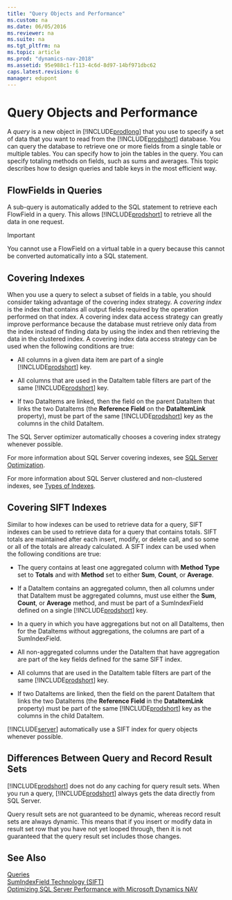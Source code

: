 ```yaml
---
title: "Query Objects and Performance"
ms.custom: na
ms.date: 06/05/2016
ms.reviewer: na
ms.suite: na
ms.tgt_pltfrm: na
ms.topic: article
ms.prod: "dynamics-nav-2018"
ms.assetid: 95e988c1-f113-4c6d-8d97-14bf971dbc62
caps.latest.revision: 6
manager: edupont
---
```

# Query Objects and Performance
A *query* is a new object in [!INCLUDE[prodlong](../developer/includes/prodlong.md)] that you use to specify a set of data that you want to read from the [!INCLUDE[prodshort](../developer/includes/prodshort.md)] database. You can query the database to retrieve one or more fields from a single table or multiple tables. You can specify how to join the tables in the query. You can specify totaling methods on fields, such as sums and averages. This topic describes how to design queries and table keys in the most efficient way.  
  
## FlowFields in Queries  
 A sub-query is automatically added to the SQL statement to retrieve each FlowField in a query. This allows [!INCLUDE[prodshort](../developer/includes/prodshort.md)] to retrieve all the data in one request.  
  
> [!IMPORTANT]  
>  You cannot use a FlowField on a virtual table in a query because this cannot be converted automatically into a SQL statement.  
  
## Covering Indexes  
 When you use a query to select a subset of fields in a table, you should consider taking advantage of the covering index strategy. A *covering index* is the index that contains all output fields required by the operation performed on that index. A covering index data access strategy can greatly improve performance because the database must retrieve only data from the index instead of finding data by using the index and then retrieving the data in the clustered index. A covering index data access strategy can be used when the following conditions are true:  
  
-   All columns in a given data item are part of a single [!INCLUDE[prodshort](../developer/includes/prodshort.md)] key.  
  
-   All columns that are used in the DataItem table filters are part of the same [!INCLUDE[prodshort](../developer/includes/prodshort.md)] key.  
  
-   If two DataItems are linked, then the field on the parent DataItem that links the two DataItems \(the **Reference Field** on the **DataItemLink** property\), must be part of the same [!INCLUDE[prodshort](../developer/includes/prodshort.md)] key as the columns in the child DataItem.  
  
 The SQL Server optimizer automatically chooses a covering index strategy whenever possible.  
  
 For more information about SQL Server covering indexes, see [SQL Server Optimization](http://go.microsoft.com/fwlink/?LinkId=257836).  
  
 For more information about SQL Server clustered and non-clustered indexes, see [Types of Indexes](http://go.microsoft.com/fwlink/?LinkID=257835).  
  
## Covering SIFT Indexes  
 Similar to how indexes can be used to retrieve data for a query, SIFT indexes can be used to retrieve data for a query that contains totals. SIFT totals are maintained after each insert, modify, or delete call, and so some or all of the totals are already calculated. A SIFT index can be used when the following conditions are true:  
  
-   The query contains at least one aggregated column with **Method Type** set to **Totals** and with **Method** set to either **Sum**, **Count**, or **Average**.  
  
-   If a DataItem contains an aggregated column, then all columns under that DataItem must be aggregated columns, must use either the **Sum**, **Count**, or **Average** method, and must be part of a SumIndexField defined on a single [!INCLUDE[prodshort](../developer/includes/prodshort.md)] key.  
  
-   In a query in which you have aggregations but not on all DataItems, then for the DataItems without aggregations, the columns are part of a SumIndexField.  
  
-   All non-aggregated columns under the DataItem that have aggregation are part of the key fields defined for the same SIFT index.  
  
-   All columns that are used in the DataItem table filters are part of the same [!INCLUDE[prodshort](../developer/includes/prodshort.md)] key.  
  
-   If two DataItems are linked, then the field on the parent DataItem that links the two DataItems \(the **Reference Field** in the **DataItemLink** property\) must be part of the same [!INCLUDE[prodshort](../developer/includes/prodshort.md)] key as the columns in the child DataItem.  
  
 [!INCLUDE[server](../developer/includes/server.md)] automatically use a SIFT index for query objects whenever possible.  
  
## Differences Between Query and Record Result Sets  
 [!INCLUDE[prodshort](../developer/includes/prodshort.md)] does not do any caching for query result sets. When you run a query, [!INCLUDE[prodshort](../developer/includes/prodshort.md)] always gets the data directly from SQL Server.  
  
 Query result sets are not guaranteed to be dynamic, whereas record result sets are always dynamic. This means that if you insert or modify data in result set row that you have not yet looped through, then it is not guaranteed that the query result set includes those changes.  
  
## See Also  
 [Queries](Queries.md)   
 [SumIndexField Technology \(SIFT\)](SumIndexField-Technology--SIFT-.md)   
 [Optimizing SQL Server Performance with Microsoft Dynamics NAV](Optimizing-SQL-Server-Performance-with-Microsoft-Dynamics-NAV.md)